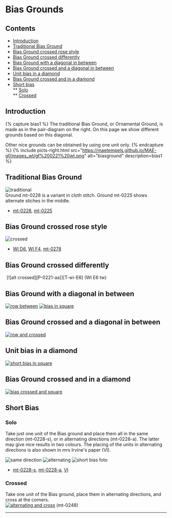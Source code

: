 # Bias Grounds

## Contents
* [Introduction](#introduction)
* [Traditional Bias Ground](#traditional-bias-ground)
* [Bias Ground crossed rose style](#bias-ground-crossed-rose-style)
* [Bias Ground crossed differently](#bias-ground-crossed-differently)
* [Bias Ground with a diagonal in between](#bias-ground-with-a-diagonal-in-between)
* [Bias Ground crossed and a diagonal in between](#bias-ground-crossed-and-a-diagonal-in-between)
* [Unit bias in a diamond](#unit-bias-in-a-diamond)
* [Bias Ground crossed and in a diamond](#bias-ground-crossed-and-in-a-diamond)      
* [Short bias](#short-bias)         
** [Solo](#solo)     
** [Crossed](#crossed)


## Introduction
{% capture bias1 %}
The traditional Bias Ground, or Ornamental Ground, is made as in the pair-diagram on the right. On this page we show different grounds based on this diagonal.</p><p>Other nice grounds can be obtained by using one unit only.
{% endcapture %}
{% include picts-right.html
  src="https://maetempels.github.io/MAE-gf/images_wt/gf%200221%20wt.png"
  alt="biasground"
  description=bias1
%}

## Traditional Bias Ground
![traditional][P-0221-tr]      
Ground mt-0228 is a variant in cloth stitch. Ground mt-0225 shows alternate stiches in the middle.
* [mt-0228][T-0228-OD], [mt-0225][T-0225-L]

##  Bias Ground crossed rose style
![crossed][P-0221-at]
* [WI D6][T-wi-D6], [WI F4][T-wi-F4], [mt-0278][T-0278-KG]

## Bias Ground crossed differently
<img class="clpic">
[![alt crossed][P-0221-aa]][T-wi-E6] (WI E6 tw)
</img>

## Bias Ground with a diagonal in between
[![row between][P-0221-vg]][T-0221-vg] [![bias in square][P-bias-sq]][T-bs-sq]

## Bias Ground crossed and a diagonal in between   
[![row and crossed][P-0221-av]][T-0221-av]

## Unit bias in a diamond
[![short bias in square][pic-uni-bsq]][T-uni-sbq]

## Bias Ground crossed and in a diamond
[![bias crossed and square][P-bias-xq]][T-bs-xq]

## Short Bias
### Solo
Take just one unit of the Bias ground and place them all in the same direction (mt-0228-s), or in alternating directions (mt-0228-a). The latter may give nice results in two colours. The placing of the units in alternating directions is also shown in mrs Irvine's paper (VI). 

![same direction][pic-0228-OG] ![alternating][pic-0228-OGy] ![short bias foto][foto-0228-OGy] 
* [mt-0228-s][T-0228-OG], [mt-0228-a][T-0228-OGy], [VI][T-0267-OGy]

### Crossed
Take one unit of the Bias ground, place them in alternating directions, and cross at the corners.    
[![alternating and cross][pic-uni-yq2]][T-0248-yq2] (mt-0248)          

***

[foto-0228-OGy]: https://maetempels.github.io/MAE-gf/photos/gf-0228-foto.jpg

[p-0221-wt]: https://maetempels.github.io/MAE-gf/images_wt/gf%200221%20wt.png
[P-0221-tr]: https://maetempels.github.io/MAE-gf/images_wt/gf-bias-tr.png
[P-0221-at]: https://maetempels.github.io/MAE-gf/images_wt/gf-bias-at.png
[P-0221-aa]: https://maetempels.github.io/MAE-gf/images_wt/gf-bias-aa.png
[P-0221-vg]: https://maetempels.github.io/MAE-gf/images_wt/gf-bias-vg.png
[P-0221-av]: https://maetempels.github.io/MAE-gf/images_wt/gf-bias-av.png
[P-bias-sq]: https://maetempels.github.io/MAE-gf/images_wt/gf-bias-in-sqr.png
[P-bias-xq]: https://maetempels.github.io/MAE-gf/images_wt/gf-bias-x-in-sqr.png

[pic-0228-OG]: https://maetempels.github.io/MAE-gf/images_wt/gf%200228-OG.png
[pic-0228-OGy]: https://maetempels.github.io/MAE-gf/images_wt/gf%200228%20OGy.png
[pic-uni-bsq]: https://maetempels.github.io/MAE-gf/images_wt/gf-sh-bias-in-sqr.png
[pic-uni-yq2]: https://maetempels.github.io/MAE-gf/images_wt/02YQ2.png

[T-wi-D6]: https://d-bl.github.io/GroundForge/tiles?patchWidth=12&patchHeight=12&a1=ctct&c1=ctct&d1=ct&a2=ct&b2=ctct&c2=ct&d2=ctct&shiftColsSE=2&shiftRowsSE=2&shiftColsSW=-2&shiftRowsSW=2&tile=8-48,8314

[T-wi-F4]: https://d-bl.github.io/GroundForge/tiles?patchWidth=12&patchHeight=12&a1=ctcrrctc&c1=ctcllctc&d1=ctc&a2=ctc&b2=ctc&c2=ctc&d2=ctc&shiftColsSE=2&shiftRowsSE=2&shiftColsSW=-2&shiftRowsSW=2&tile=8-48,8314

[T-wi-E6]: https://d-bl.github.io/GroundForge/tiles?patchWidth=12&patchHeight=12&a1=ct&b1=ctct&c1=ct&d1=ctct&f1=ctct&g1=ct&h1=ctct&a2=ctct&c2=ctct&d2=ct&e2=ctct&f2=ct&g2=ctct&h2=ct&a3=ct&b3=ctct&c3=ct&d3=ctct&e3=ct&f3=ctct&h3=ctct&a4=ctct&b4=ct&c4=ctct&e4=ctct&f4=ct&g4=ctct&h4=ct&shiftColsSE=4&shiftRowsSE=4&shiftColsSW=-4&shiftRowsSW=4&tile=1488-483,8-483148,831488-4,488-4831

[T-0221-tr]: https://d-bl.github.io/GroundForge/tiles?patchWidth=12&patchHeight=12&a1=ctct&c1=ctct&d1=ct&a2=ct&b2=ctct&d2=ctct&shiftColsSE=2&shiftRowsSE=2&shiftColsSW=-2&shiftRowsSW=2&tile=6-48,86-4

[T-0221-vg]: https://d-bl.github.io/GroundForge/tiles?patchWidth=12&patchHeight=12&a1=ctct&c1=ctct&d1=ct&e1=ctct&b2=ctct&d2=ctct&e2=ct&f2=ctct&a3=ctct&c3=ctct&e3=ctct&f3=ct&shiftColsSE=3&shiftRowsSE=3&shiftColsSW=-3&shiftRowsSW=3&tile=5-486-,-5-486,6-5-48

[T-0221-av]: https://d-bl.github.io/GroundForge/tiles?patchWidth=12&patchHeight=12&a1=ctct&c1=ctct&e1=ctct&f1=ct&a2=ctct&b2=ctct&c2=ctct&d2=ctct&e2=ctct&f2=ctct&shiftColsSE=2&shiftRowsSE=2&shiftColsSW=-4&shiftRowsSW=2&tile=8-7-48,831214

[T-0228-OD]: https://d-bl.github.io/GroundForge/tiles?patchWidth=12&patchHeight=12&a1=ctc&c1=ctc&d1=tct&a2=tct&b2=ctc&d2=ctc&shiftColsSE=2&shiftRowsSE=2&shiftColsSW=-2&shiftRowsSW=2&tile=6-48,86-4

[T-0278-KG]: https://d-bl.github.io/GroundForge/tiles?patchWidth=12&patchHeight=12&a1=ctc&c1=ctc&d1=c&a2=c&b2=ctct&c2=c&d2=tctc&shiftColsSE=2&shiftRowsSE=2&shiftColsSW=-2&shiftRowsSW=2&tile=8-48,8314

[T-bs-sq]: https://d-bl.github.io/GroundForge/tiles?patchWidth=12&patchHeight=12&a1=ctct&c1=ctct&d1=ctc&e1=ctc&b2=ctct&d2=ctcl&e2=ctc&f2=ctc&a3=ctct&c3=ctct&e3=ctcl&f3=ctct&shiftColsSE=3&shiftRowsSE=3&shiftColsSW=-3&shiftRowsSW=3&tile=5-486-,-5-486,6-5-48

[T-bs-xq]: https://d-bl.github.io/GroundForge/tiles?patchWidth=12&patchHeight=12&b1=ctct&c1=ct&d1=ctct&e1=ct&f1=ctct&a2=ctct&b2=ct&c2=ctct&e2=ctct&f2=ct&a3=ct&b3=ctct&d3=ctct&f3=ctct&shiftColsSE=3&shiftRowsSE=3&shiftColsSW=-3&shiftRowsSW=3&tile=-21486,317-48,88-5-4

[T-0228-OG]: https://d-bl.github.io/GroundForge/tiles?patchWidth=12&patchHeight=12&a1=tct&b1=ctc&d1=ctc&a2=ctc&c2=ctc&shiftColsSE=2&shiftRowsSE=2&shiftColsSW=-2&shiftRowsSW=2&tile=86-5,4-5-

[T-0228-OGy]: https://d-bl.github.io/GroundForge/tiles?patchWidth=12&patchHeight=12&a1=tct&b1=ctc&d1=ctc&a2=ctc&c2=ctc&b3=ctc&c3=tct&d3=ctc&a4=ctc&c4=ctc&shiftColsSE=4&shiftRowsSE=4&shiftColsSW=0&shiftRowsSW=4&tile=15-2,7-5-,-586,5-4-

[T-uni-sbq]: https://d-bl.github.io/GroundForge/tiles?patchWidth=12&patchHeight=12&b1=ctct&d1=ctct&f1=ctct&a2=ctc&c2=ctct&e2=ctct&a3=ctc&b3=ctcr&d3=ctct&f3=ctcl&shiftColsSE=3&shiftRowsSE=3&shiftColsSW=-3&shiftRowsSW=3&tile=-5-4-5,5-5-5-,86-5-5

[T-0267-OGy]: https://d-bl.github.io/GroundForge/tiles?patchWidth=12&patchHeight=12&a1=ctc&b1=ctcr&d1=ctct&a2=ctct&c2=ctcl&b3=ctcl&c3=ctc&d3=ctct&a4=ctcr&c4=ctct&shiftColsSE=4&shiftRowsSE=4&shiftColsSW=0&shiftRowsSW=4&tile=15-2,7-5-,-586,5-4-

[T-0225-L]: https://d-bl.github.io/GroundForge/tiles?patchWidth=12&patchHeight=12&d1=tctct&c1=ctc&a1=rrctc&d2=ctc&b2=rrctc&a2=ctc&tile=6-48,86-4&footsideStitch=ctctt&tileStitch=ctct&headsideStitch=ctctt&shiftColsSW=-2&shiftRowsSW=2&shiftColsSE=2&shiftRowsSE=2

[T-0248-yq2]: https://d-bl.github.io/GroundForge/tiles?patchWidth=12&patchHeight=12&d1=ctc&b1=ctc&a1=tct&d2=c&c2=ctc&b2=c&a2=ctc&d3=ctc&c3=tct&b3=ctc&d4=c&c4=ctc&b4=c&a4=ctc&tile=88-4,4831,-117,3178,&footsideStitch=ctctt&tileStitch=ctc&headsideStitch=ctctt&shiftColsSW=0&shiftRowsSW=4&shiftColsSE=4&shiftRowsSE=4



